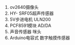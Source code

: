 1. ov2640摄像头
2. HY- SRF05超声传感器
3. 5V步进电机 ULN200
4. PCF8591模块 AD/DA
5. 声音传感器 咪头
6. Arduino电容式 数字触摸传感器
